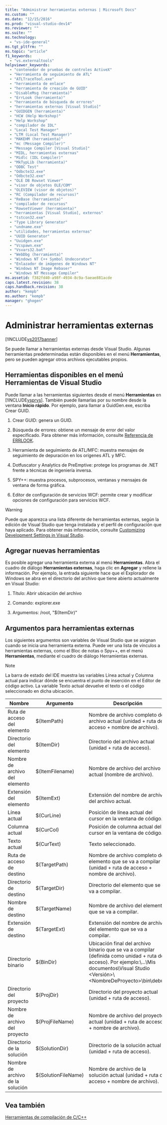 ```yaml
---
title: "Administrar herramientas externas | Microsoft Docs"
ms.custom: ""
ms.date: "12/15/2016"
ms.prod: "visual-studio-dev14"
ms.reviewer: ""
ms.suite: ""
ms.technology: 
  - "vs-ide-general"
ms.tgt_pltfrm: ""
ms.topic: "article"
f1_keywords: 
  - "vs.externaltools"
helpviewer_keywords: 
  - "contenedor de pruebas de controles ActiveX"
  - "Herramienta de seguimiento de ATL"
  - "ATLTraceTool.exe"
  - "herramienta de enlace"
  - "herramienta de creación de GUID"
  - "DisableMsg (herramienta)"
  - "ErrLook (herramienta)"
  - "herramienta de búsqueda de errores"
  - "herramientas externas [Visual Studio]"
  - "GUIDGEN (herramienta)"
  - "HCW (Help Workshop)"
  - "Help Workshop"
  - "compilador de IDL"
  - "Local Test Manager"
  - "LTM (Local Test Manager)"
  - "MAKEHM (herramienta)"
  - "mc (Message Compiler)"
  - "Message Compiler [Visual Studio]"
  - "MIDL, herramientas externas"
  - "Midlc (IDL Compiler)"
  - "MkTypLib (herramienta)"
  - "ODBC Test"
  - "Odbcte32.exe"
  - "Odbcte32.exe"
  - "OLE DB Rowset Viewer"
  - "visor de objetos OLE/COM"
  - "OLEVIEW (visor de objetos)"
  - "RC (Compilador de recursos)"
  - "ReBase (herramienta)"
  - "compilador de recursos"
  - "RowsetViewer (herramienta)"
  - "herramientas [Visual Studio], externos"
  - "tstcon32.exe"
  - "Type Library Generator"
  - "undname.exe"
  - "utilidades, herramientas externas"
  - "UUID Generator"
  - "Uuidgen.exe"
  - "Vcspawn.exe"
  - "Vsvars32.bat"
  - "WebDbg (herramienta)"
  - "Windows NT C++ Symbol Undecorator"
  - "Enlazador de imágenes de Windows NT"
  - "Windows NT Image Rebaser"
  - "Windows NT Message Compiler"
ms.assetid: f382fd40-a98f-4934-8c9a-5aeae881acde
caps.latest.revision: 38
caps.handback.revision: 38
author: "kempb"
ms.author: "kempb"
manager: "ghogen"
---
```

# Administrar herramientas externas
[!INCLUDE[vs2017banner](../code-quality/includes/vs2017banner.md)]

Se puede llamar a herramientas externas desde Visual Studio.  Algunas herramientas predeterminadas están disponibles en el menú **Herramientas**, pero se pueden agregar otros archivos ejecutables propios.  
  
## Herramientas disponibles en el menú Herramientas de Visual Studio  
 Puede llamar a las herramientas siguientes desde el menú **Herramientas** en [!INCLUDE[vsprvs](../code-quality/includes/vsprvs_md.md)].  También puede llamarlas por su nombre desde la ventana **Inicio rápido**.  Por ejemplo, para llamar a GuidGen.exe, escriba Crear GUID.  
  
1.  Crear GUID: genera un GUID.  
  
2.  Búsqueda de errores: obtiene un mensaje de error del valor especificado.  Para obtener más información, consulte [Referencia de ERRLOOK](/visual-cpp/build/reference/errlook-reference).  
  
3.  Herramienta de seguimiento de ATL\/MFC: muestra mensajes de seguimiento de depuración en los orígenes ATL y MFC.  
  
4.  Dotfuscator y Analytics de PreEmptive: protege los programas de .NET frente a técnicas de ingeniería inversa.  
  
5.  SPY\+\+: muestra procesos, subprocesos, ventanas y mensajes de ventana de forma gráfica.  
  
6.  Editor de configuración de servicios WCF: permite crear y modificar opciones de configuración para servicios WCF.  
  
> [!WARNING]
>  Puede que aparezca una lista diferente de herramientas externas, según la edición de Visual Studio que tenga instalada y el perfil de configuración que haya aplicado.  Para obtener más información, consulte [Customizing Development Settings in Visual Studio](http://msdn.microsoft.com/es-es/22c4debb-4e31-47a8-8f19-16f328d7dcd3).  
  
## Agregar nuevas herramientas  
 Es posible agregar una herramienta externa al menú **Herramientas**.  Abra el cuadro de diálogo **Herramientas externas**, haga clic en **Agregar** y rellene la información.  Por ejemplo, la entrada siguiente hace que el Explorador de Windows se abra en el directorio del archivo que tiene abierto actualmente en Visual Studio:  
  
1.  Título: Abrir ubicación del archivo  
  
2.  Comando: explorer.exe  
  
3.  Argumentos: \/root, "$\(ItemDir\)"  
  
## Argumentos para herramientas externas  
 Los siguientes argumentos son variables de Visual Studio que se asignan cuando se inicia una herramienta externa.  Puede ver una lista de vínculos a herramientas externas, como el Bloc de notas o Spy\+\+, en el menú **Herramientas**, mediante el cuadro de diálogo Herramientas externas.  
  
> [!NOTE]
>  La barra de estado del IDE muestra las variables Línea actual y Columna actual para indicar dónde se encuentra el punto de inserción en el Editor de código activo.  La variable Texto actual devuelve el texto o el código seleccionado en dicha ubicación.  
  
|Nombre|Argumento|Descripción|  
|------------|---------------|-----------------|  
|Ruta de acceso del elemento|$\(ItemPath\)|Nombre de archivo completo del archivo actual \(unidad \+ ruta de acceso \+ nombre de archivo\).|  
|Directorio del elemento|$\(ItemDir\)|Directorio del archivo actual \(unidad \+ ruta de acceso\).|  
|Nombre de archivo del elemento|$\(ItemFilename\)|Nombre de archivo del archivo actual \(nombre de archivo\).|  
|Extensión del elemento|$\(ItemExt\)|Extensión del nombre de archivo del archivo actual.|  
|Línea actual|$\(CurLine\)|Posición de línea actual del cursor en la ventana de código.|  
|Columna actual|$\(CurCol\)|Posición de columna actual del cursor en la ventana de código.|  
|Texto actual|$\(CurText\)|Texto seleccionado.|  
|Ruta de acceso de destino|$\(TargetPath\)|Nombre de archivo completo del elemento que se va a compilar \(unidad \+ ruta de acceso \+ nombre de archivo\).|  
|Directorio de destino|$\(TargetDir\)|Directorio del elemento que se va a compilar.|  
|Nombre de destino|$\(TargetName\)|Nombre de archivo del elemento que se va a compilar.|  
|Extensión de destino|$\(TargetExt\)|Extensión del nombre de archivo del elemento que se va a compilar.|  
|Directorio binario|$\(BinDir\)|Ubicación final del archivo binario que se va a compilar \(definida como unidad \+ ruta de acceso\).  Por ejemplo:\\...\\Mis documentos\\Visual Studio \<Versión\>\\\<NombreDeProyecto\>\\bin\\debug|  
|Directorio del proyecto|$\(ProjDir\)|Directorio del proyecto actual \(unidad \+ ruta de acceso\).|  
|Nombre de archivo del proyecto|$\(ProjFileName\)|Nombre de archivo del proyecto actual \(unidad \+ ruta de acceso \+ nombre de archivo\).|  
|Directorio de la solución|$\(SolutionDir\)|Directorio de la solución actual \(unidad \+ ruta de acceso\).|  
|Nombre de archivo de la solución|$\(SolutionFileName\)|Nombre de archivo de la solución actual \(unidad \+ ruta de acceso \+ nombre de archivo\).|  
  
## Vea también  
 [Herramientas de compilación de C\/C\+\+](/visual-cpp/build/reference/c-cpp-build-tools)